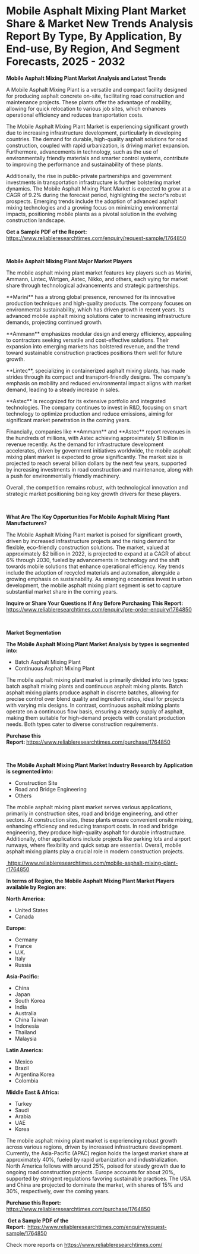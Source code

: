 <p><h1>Mobile Asphalt Mixing Plant Market Share & Market New Trends Analysis Report By Type, By Application, By End-use, By Region, And Segment Forecasts, 2025 - 2032</h1></p><p><strong>Mobile Asphalt Mixing Plant Market Analysis and Latest Trends</strong></p>
<p><p>A Mobile Asphalt Mixing Plant is a versatile and compact facility designed for producing asphalt concrete on-site, facilitating road construction and maintenance projects. These plants offer the advantage of mobility, allowing for quick relocation to various job sites, which enhances operational efficiency and reduces transportation costs.</p><p>The Mobile Asphalt Mixing Plant Market is experiencing significant growth due to increasing infrastructure development, particularly in developing countries. The demand for durable, high-quality asphalt solutions for road construction, coupled with rapid urbanization, is driving market expansion. Furthermore, advancements in technology, such as the use of environmentally friendly materials and smarter control systems, contribute to improving the performance and sustainability of these plants.</p><p>Additionally, the rise in public-private partnerships and government investments in transportation infrastructure is further bolstering market dynamics. The Mobile Asphalt Mixing Plant Market is expected to grow at a CAGR of 9.2% during the forecast period, highlighting the sector's robust prospects. Emerging trends include the adoption of advanced asphalt mixing technologies and a growing focus on minimizing environmental impacts, positioning mobile plants as a pivotal solution in the evolving construction landscape.</p></p>
<p><strong>Get a Sample PDF of the Report:&nbsp;</strong> <a href="https://www.reliableresearchtimes.com/enquiry/request-sample/1764850?utm_campaign=3322&utm_medium=2&utm_source=Github&utm_content=ia&utm_term=11042025&utm_id=mobile-asphalt-mixing-plant">https://www.reliableresearchtimes.com/enquiry/request-sample/1764850</a></p>
<p>&nbsp;</p>
<p><strong>Mobile Asphalt Mixing Plant Major Market Players</strong></p>
<p><p>The mobile asphalt mixing plant market features key players such as Marini, Ammann, Lintec, Wirtgen, Astec, Nikko, and others, each vying for market share through technological advancements and strategic partnerships. </p><p>**Marini** has a strong global presence, renowned for its innovative production techniques and high-quality products. The company focuses on environmental sustainability, which has driven growth in recent years. Its advanced mobile asphalt mixing solutions cater to increasing infrastructure demands, projecting continued growth.</p><p>**Ammann** emphasizes modular design and energy efficiency, appealing to contractors seeking versatile and cost-effective solutions. Their expansion into emerging markets has bolstered revenue, and the trend toward sustainable construction practices positions them well for future growth.</p><p>**Lintec**, specializing in containerized asphalt mixing plants, has made strides through its compact and transport-friendly designs. The company's emphasis on mobility and reduced environmental impact aligns with market demand, leading to a steady increase in sales.</p><p>**Astec** is recognized for its extensive portfolio and integrated technologies. The company continues to invest in R&D, focusing on smart technology to optimize production and reduce emissions, aiming for significant market penetration in the coming years.</p><p>Financially, companies like **Ammann** and **Astec** report revenues in the hundreds of millions, with Astec achieving approximately $1 billion in revenue recently. As the demand for infrastructure development accelerates, driven by government initiatives worldwide, the mobile asphalt mixing plant market is expected to grow significantly. The market size is projected to reach several billion dollars by the next few years, supported by increasing investments in road construction and maintenance, along with a push for environmentally friendly machinery. </p><p>Overall, the competition remains robust, with technological innovation and strategic market positioning being key growth drivers for these players.</p></p>
<p>&nbsp;</p>
<p><strong>What Are The Key Opportunities For Mobile Asphalt Mixing Plant Manufacturers?</strong></p>
<p><p>The Mobile Asphalt Mixing Plant market is poised for significant growth, driven by increased infrastructure projects and the rising demand for flexible, eco-friendly construction solutions. The market, valued at approximately $2 billion in 2022, is projected to expand at a CAGR of about 6% through 2030, fueled by advancements in technology and the shift towards mobile solutions that enhance operational efficiency. Key trends include the adoption of recycled materials and automation, alongside a growing emphasis on sustainability. As emerging economies invest in urban development, the mobile asphalt mixing plant segment is set to capture substantial market share in the coming years.</p></p>
<p><strong>Inquire or Share Your Questions If Any Before Purchasing This Report:</strong> <a href="https://www.reliableresearchtimes.com/enquiry/pre-order-enquiry/1764850?utm_campaign=3322&utm_medium=2&utm_source=Github&utm_content=ia&utm_term=11042025&utm_id=mobile-asphalt-mixing-plant">https://www.reliableresearchtimes.com/enquiry/pre-order-enquiry/1764850</a></p>
<p>&nbsp;</p>
<p><strong>Market Segmentation</strong></p>
<p><strong>The Mobile Asphalt Mixing Plant Market Analysis by types is segmented into:</strong></p>
<p><ul><li>Batch Asphalt Mixing Plant</li><li>Continuous Asphalt Mixing Plant</li></ul></p>
<p><p>The mobile asphalt mixing plant market is primarily divided into two types: batch asphalt mixing plants and continuous asphalt mixing plants. Batch asphalt mixing plants produce asphalt in discrete batches, allowing for precise control over blend quality and ingredient ratios, ideal for projects with varying mix designs. In contrast, continuous asphalt mixing plants operate on a continuous flow basis, ensuring a steady supply of asphalt, making them suitable for high-demand projects with constant production needs. Both types cater to diverse construction requirements.</p></p>
<p><strong>Purchase this Report:&nbsp;</strong><a href="https://www.reliableresearchtimes.com/purchase/1764850?utm_campaign=3322&utm_medium=2&utm_source=Github&utm_content=ia&utm_term=11042025&utm_id=mobile-asphalt-mixing-plant">https://www.reliableresearchtimes.com/purchase/1764850</a></p>
<p>&nbsp;</p>
<p><strong>The Mobile Asphalt Mixing Plant Market Industry Research by Application is segmented into:</strong></p>
<p><ul><li>Construction Site</li><li>Road and Bridge Engineering</li><li>Others</li></ul></p>
<p><p>The mobile asphalt mixing plant market serves various applications, primarily in construction sites, road and bridge engineering, and other sectors. At construction sites, these plants ensure convenient onsite mixing, enhancing efficiency and reducing transport costs. In road and bridge engineering, they produce high-quality asphalt for durable infrastructure. Additionally, other applications include projects like parking lots and airport runways, where flexibility and quick setup are essential. Overall, mobile asphalt mixing plants play a crucial role in modern construction projects.</p></p>
<p><a href="https://www.reliableresearchtimes.com/mobile-asphalt-mixing-plant-r1764850?utm_campaign=3322&utm_medium=2&utm_source=Github&utm_content=ia&utm_term=11042025&utm_id=mobile-asphalt-mixing-plant">&nbsp;https://www.reliableresearchtimes.com/mobile-asphalt-mixing-plant-r1764850</a></p>
<p><strong>In terms of Region, the Mobile Asphalt Mixing Plant Market Players available by Region are:</strong></p>
<p>
    <p> <strong> North America: </strong>
        <ul>
            <li>United States</li>
            <li>Canada</li>
        </ul>
        </p> 
    <p> <strong> Europe: </strong>
        <ul>
            <li>Germany</li>
            <li>France</li>
            <li>U.K.</li>
            <li>Italy</li>
            <li>Russia</li>
        </ul>
        </p> 
    <p> <strong> Asia-Pacific: </strong>
        <ul>
            <li>China</li>
            <li>Japan</li>
            <li>South Korea</li>
            <li>India</li>
            <li>Australia</li>
            <li>China Taiwan</li>
            <li>Indonesia</li>
            <li>Thailand</li>
            <li>Malaysia</li>
        </ul>
        </p> 
    <p> <strong> Latin America: </strong>
        <ul>
            <li>Mexico</li>
            <li>Brazil</li>
            <li>Argentina Korea</li>
            <li>Colombia</li>
        </ul>
        </p> 
    <p> <strong> Middle East & Africa: </strong>
        <ul>
            <li>Turkey</li>
            <li>Saudi</li>
            <li>Arabia</li>
            <li>UAE</li>
            <li>Korea</li>
        </ul>
    </p>
    </p>
<p><p>The mobile asphalt mixing plant market is experiencing robust growth across various regions, driven by increased infrastructure development. Currently, the Asia-Pacific (APAC) region holds the largest market share at approximately 40%, fueled by rapid urbanization and industrialization. North America follows with around 25%, poised for steady growth due to ongoing road construction projects. Europe accounts for about 20%, supported by stringent regulations favoring sustainable practices. The USA and China are projected to dominate the market, with shares of 15% and 30%, respectively, over the coming years.</p></p>
<p><strong>Purchase this Report: </strong><a href="https://www.reliableresearchtimes.com/purchase/1764850?utm_campaign=3322&utm_medium=2&utm_source=Github&utm_content=ia&utm_term=11042025&utm_id=mobile-asphalt-mixing-plant">https://www.reliableresearchtimes.com/purchase/1764850</a></p>
<p>&nbsp;<strong>Get a Sample PDF of the Report:&nbsp;&nbsp;</strong><a href="https://www.reliableresearchtimes.com/enquiry/request-sample/1764850?utm_campaign=3322&utm_medium=2&utm_source=Github&utm_content=ia&utm_term=11042025&utm_id=mobile-asphalt-mixing-plant">https://www.reliableresearchtimes.com/enquiry/request-sample/1764850</a></p>
<p><strong></strong></p>
<p>Check more reports on <a href="https://www.reliableresearchtimes.com/?utm_campaign=3322&utm_medium=2&utm_source=Github&utm_content=ia&utm_term=11042025&utm_id=mobile-asphalt-mixing-plant">https://www.reliableresearchtimes.com/</a></p>